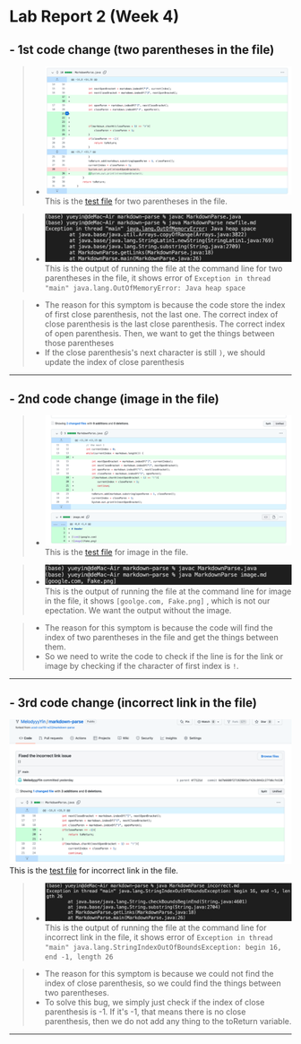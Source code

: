 # Lab Report 2 (Week 4)

## - 1st code change (two parentheses in the file)
> - ![Image](new2.png)
This is the [test file](https://melodyyyyin.github.io/markdown-parse/newfile.md) for two parentheses in the file.



> - ![Image](outputnewfile.png)
This is the output of running the file at the command line for two parentheses in the file, it shows error of `Exception in thread "main" java.lang.OutOfMemoryError: Java heap space`

> - The reason for this symptom is because the code store the index of first close parenthesis, not the last one. The correct index of close parenthesis is the last close parenthesis. The correct index of open parenthesis. Then, we want to get the things between those parentheses
> - If the close parenthesis's next character is still `)`, we should update the index of close parenthesis



---

## - 2nd code change (image in the file)
> - ![Image](image.png)
This is the [test file](https://melodyyyyin.github.io/markdown-parse/image.md) for image in the file.

> - ![Image](outputimage.png)
This is the output of running the file at the command line for image in the file, it shows `[goolge.com, Fake.png]` , which is not our epectation. We want the output without the image.

> - The reason for this symptom is because the code will find the index of two parentheses in the file and get the  things between them. 
> - So we need to write the code to check if the line is for the link or image by checking if the character of first index is `!`.



---

## - 3rd code change (incorrect link in the file)
![Image](incorrectlink.png)
This is the [test file](https://melodyyyyin.github.io/markdown-parse/incorrect.md) for incorrect link in the file.

> - ![Image](outputincorrect.png)
This is the output of running the file at the command line for incorrect link in the file, it shows error of `Exception in thread "main" java.lang.StringIndexOutOfBoundsException: begin 16, end -1, length 26`

> - The reason for this symptom is because we could not find the index of close parenthesis, so we could find the things between two parentheses.
> - To solve this bug, we simply just check if the index of close parenthesis is -1. If it's -1, that means there is no close parenthesis, then we do not add any thing to the toReturn variable.


---